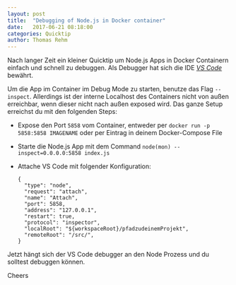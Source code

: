 ```yaml
---
layout: post
title:  "Debugging of Node.js in Docker container"
date:   2017-06-21 08:18:00
categories: Quicktip
author: Thomas Rehm
---
```


Nach langer Zeit ein kleiner Quicktip um Node.js Apps in Docker Containern einfach und schnell zu debuggen. Als Debugger hat sich die IDE [*VS Code*](https://code.visualstudio.com/) bewährt.

Um die App im Container im Debug Mode zu starten, benutze das Flag `--inspect`. Allerdings ist der interne Localhost des Containers nicht von außen erreichbar, wenn dieser nicht nach außen exposed wird.
Das ganze Setup erreichst du mit den folgenden Steps:

* Expose den Port `5858` vom Container, entweder per `docker run -p 5858:5858 IMAGENAME` oder per Eintrag in deinem Docker-Compose File
* Starte die Node.js App mit dem Command `node(mon) --inspect=0.0.0.0:5858 index.js`
* Attache VS Code mit folgender Konfiguration:


      {
        "type": "node",
        "request": "attach",
        "name": "Attach",
        "port": 5858,
        "address": "127.0.0.1",
        "restart": true,
        "protocol": "inspector",
        "localRoot": "${workspaceRoot}/pfadzudeinemProjekt",
        "remoteRoot": "/src/",
      }
      
Jetzt hängt sich der VS Code debugger an den Node Prozess und du solltest debuggen können.

Cheers

